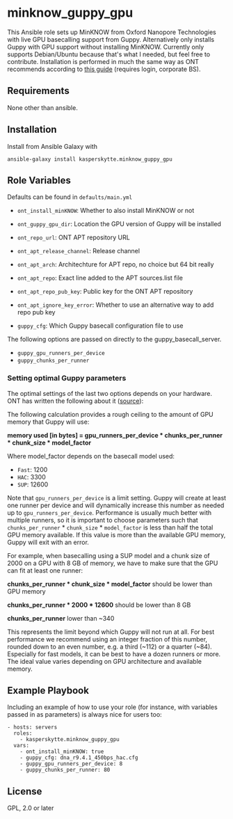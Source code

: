 minknow_guppy_gpu
=========

This Ansible role sets up MinKNOW from Oxford Nanopore Technologies with live GPU basecalling support from Guppy. Alternatively only installs Guppy with GPU support without installing MinKNOW. Currently only supports Debian/Ubuntu because that's what I needed, but feel free to contribute. Installation is performed in much the same way as ONT recommends according to [this guide](https://community.nanoporetech.com/docs/prepare/library_prep_protocols/Guppy-protocol/v/gpb_2003_v1_revae_14dec2018/installing-gpu-version-of-guppy-with-minknow-for-minion) (requires login, corporate BS).

Requirements
------------

None other than ansible.

Installation
----------------
Install from Ansible Galaxy with
```
ansible-galaxy install kasperskytte.minknow_guppy_gpu
```
Role Variables
--------------

Defaults can be found in `defaults/main.yml`

- `ont_install_minKNOW`: Whether to also install MinKNOW or not
- `ont_guppy_gpu_dir`: Location the GPU version of Guppy will be installed

- `ont_repo_url`: ONT APT repository URL
- `ont_apt_release_channel`: Release channel
- `ont_apt_arch`: Architechture for APT repo, no choice but 64 bit really
- `ont_apt_repo`: Exact line added to the APT sources.list file
- `ont_apt_repo_pub_key`: Public key for the ONT APT repository
- `ont_apt_ignore_key_error`: Whether to use an alternative way to add repo pub key

- `guppy_cfg`: Which Guppy basecall configuration file to use

The following options are passed on directly to the guppy_basecall_server.
- `guppy_gpu_runners_per_device`
- `guppy_chunks_per_runner`

### **Setting optimal Guppy parameters**
The optimal settings of the last two options depends on your hardware. ONT has written the following about it ([source](https://community.nanoporetech.com/docs/prepare/library_prep_protocols/Guppy-protocol/v/gpb_2003_v1_revae_14dec2018/linux-guppy)):


The following calculation provides a rough ceiling to the amount of GPU memory that Guppy will use:

**memory used [in bytes] = gpu_runners_per_device * chunks_per_runner * chunk_size * model_factor**

Where model_factor depends on the basecall model used:

- `Fast`: 1200
- `HAC`: 3300
- `SUP`: 12600

Note that `gpu_runners_per_device` is a limit setting. Guppy will create at least one runner per device and will dynamically increase this number as needed up to `gpu_runners_per_device`. Performance is usually much better with multiple runners, so it is important to choose parameters such that `chunks_per_runner` * `chunk_size` * `model_factor` is less than half the total GPU memory available. If this value is more than the available GPU memory, Guppy will exit with an error.

For example, when basecalling using a SUP model and a chunk size of 2000 on a GPU with 8 GB of memory, we have to make sure that the GPU can fit at least one runner:


**chunks_per_runner * chunk_size * model_factor** should be lower than GPU memory

**chunks_per_runner * 2000 * 12600** should be lower than 8 GB

**chunks_per_runner** lower than ~340

This represents the limit beyond which Guppy will not run at all. For best performance we recommend using an integer fraction of this number, rounded down to an even number, e.g. a third (~112) or a quarter (~84). Especially for fast models, it can be best to have a dozen runners or more. The ideal value varies depending on GPU architecture and available memory.

Example Playbook
----------------

Including an example of how to use your role (for instance, with variables passed in as parameters) is always nice for users too:
```
- hosts: servers
  roles:
    - kasperskytte.minknow_guppy_gpu
  vars:
    - ont_install_minKNOW: true
    - guppy_cfg: dna_r9.4.1_450bps_hac.cfg
    - guppy_gpu_runners_per_device: 8
    - guppy_chunks_per_runner: 80
```
License
-------

GPL, 2.0 or later